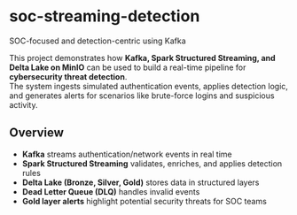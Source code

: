 # soc-streaming-detection
SOC-focused and detection-centric using Kafka

This project demonstrates how **Kafka, Spark Structured Streaming, and Delta Lake on MinIO** can be used to build a real-time pipeline for **cybersecurity threat detection**.  
The system ingests simulated authentication events, applies detection logic, and generates alerts for scenarios like brute-force logins and suspicious activity.

## Overview
- **Kafka** streams authentication/network events in real time  
- **Spark Structured Streaming** validates, enriches, and applies detection rules  
- **Delta Lake (Bronze, Silver, Gold)** stores data in structured layers  
- **Dead Letter Queue (DLQ)** handles invalid events  
- **Gold layer alerts** highlight potential security threats for SOC teams

